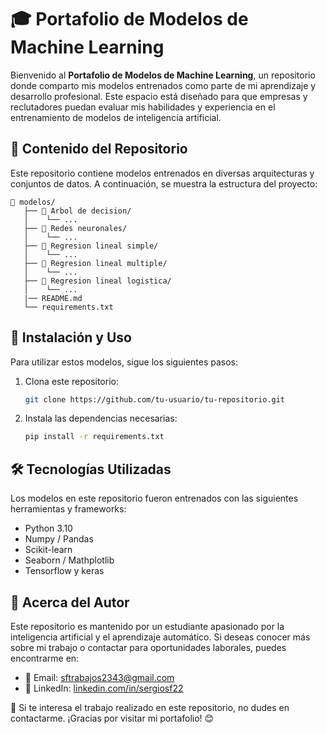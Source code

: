 # 🎓 Portafolio de Modelos de Machine Learning

Bienvenido al **Portafolio de Modelos de Machine Learning**, un repositorio donde comparto mis modelos entrenados como parte de mi aprendizaje y desarrollo profesional. Este espacio está diseñado para que empresas y reclutadores puedan evaluar mis habilidades y experiencia en el entrenamiento de modelos de inteligencia artificial.

## 📌 Contenido del Repositorio

Este repositorio contiene modelos entrenados en diversas arquitecturas y conjuntos de datos. A continuación, se muestra la estructura del proyecto:
```
📂 modelos/
   ├── 📁 Arbol de decision/
   │    └── ...
   ├── 📁 Redes neuronales/
   │    └── ...
   ├── 📁 Regresion lineal simple/
   │    └── ...
   ├── 📁 Regresion lineal multiple/
   │    └── ...
   ├── 📁 Regresion lineal logistica/
   │    └── ...
   |── README.md
   └── requirements.txt
```

## 🚀 Instalación y Uso

Para utilizar estos modelos, sigue los siguientes pasos:

1. Clona este repositorio:
   ```bash
   git clone https://github.com/tu-usuario/tu-repositorio.git
   ```
2. Instala las dependencias necesarias:
   ```bash
   pip install -r requirements.txt
   ```

## 🛠 Tecnologías Utilizadas

Los modelos en este repositorio fueron entrenados con las siguientes herramientas y frameworks:

- Python 3.10
- Numpy / Pandas
- Scikit-learn
- Seaborn / Mathplotlib
- Tensorflow y keras

## 💼 Acerca del Autor

Este repositorio es mantenido por un estudiante apasionado por la inteligencia artificial y el aprendizaje automático. Si deseas conocer más sobre mi trabajo o contactar para oportunidades laborales, puedes encontrarme en:

- 📧 Email: [sftrabajos2343@gmail.com](mailto:sftrabajos2343@gmail.com)
- 🔗 LinkedIn: [linkedin.com/in/sergiosf22](https://www.linkedin.com/in/sergiosf22/)


🌟 Si te interesa el trabajo realizado en este repositorio, no dudes en contactarme. ¡Gracias por visitar mi portafolio! 😊
